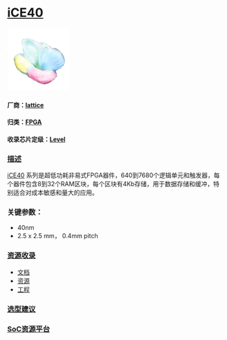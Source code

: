 ﻿# [iCE40](https://github.com/sochub/iCE40) 
[![sites](SoC/qitas.png)](http://www.qitas.cn)
#### 厂商：[lattice](https://github.com/sochub/lattice)
#### 归类：[FPGA](https://github.com/sochub/FPGA)
#### 收录芯片定级：[Level](https://github.com/sochub/Level)
### [描述](https://github.com/sochub/iCE40/wiki) 

[iCE40](https://github.com/sochub/iCE40)  系列是超低功耗非易式FPGA器件，640到7680个逻辑单元和触发器，每个器件包含8到32个RAM区块，每个区块有4Kb存储，用于数据存储和缓冲，特别适合对成本敏感和量大的应用。

### 关键参数：

* 40nm
* 2.5 x 2.5 mm， 0.4mm pitch

### [资源收录](https://github.com/sochub/iCE40)


* [文档](docs/) 
* [资源](src/) 
* [工程](project/) 

### [选型建议](https://github.com/sochub)


###  [SoC资源平台](http://www.qitas.cn)   
